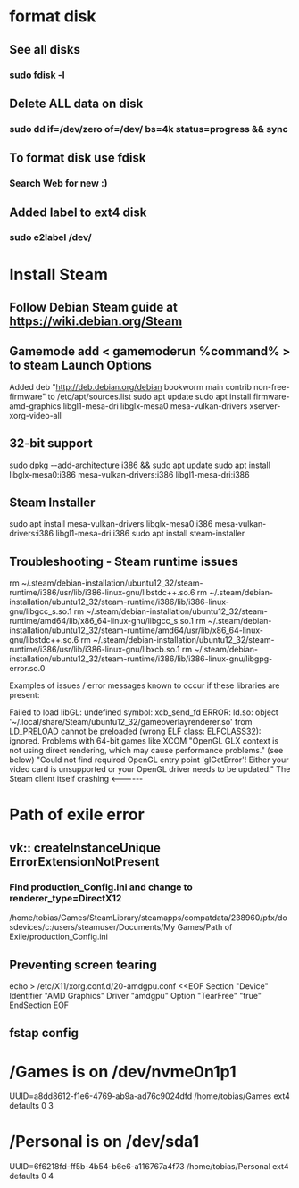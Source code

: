 # format disk

## See all disks
### sudo fdisk -l

## Delete ALL data on disk 
### sudo dd if=/dev/zero of=/dev/<disk-name> bs=4k status=progress && sync

## To format disk use fdisk
### Search Web for new :)


## Added label to ext4 disk 
### sudo e2label /dev/<disk-name> <label-name>

# Install Steam
## Follow Debian Steam guide at https://wiki.debian.org/Steam
## Gamemode add < gamemoderun %command% > to steam Launch Options

Added deb "http://deb.debian.org/debian bookworm main contrib non-free-firmware" to /etc/apt/sources.list
sudo apt update
sudo apt install firmware-amd-graphics libgl1-mesa-dri libglx-mesa0 mesa-vulkan-drivers xserver-xorg-video-all

## 32-bit support
sudo dpkg --add-architecture i386 && sudo apt update
sudo apt install libglx-mesa0:i386 mesa-vulkan-drivers:i386 libgl1-mesa-dri:i386

## Steam Installer
sudo apt install mesa-vulkan-drivers libglx-mesa0:i386 mesa-vulkan-drivers:i386 libgl1-mesa-dri:i386
sudo apt install steam-installer 


## Troubleshooting - Steam runtime issues

rm ~/.steam/debian-installation/ubuntu12_32/steam-runtime/i386/usr/lib/i386-linux-gnu/libstdc++.so.6
rm ~/.steam/debian-installation/ubuntu12_32/steam-runtime/i386/lib/i386-linux-gnu/libgcc_s.so.1
rm ~/.steam/debian-installation/ubuntu12_32/steam-runtime/amd64/lib/x86_64-linux-gnu/libgcc_s.so.1
rm ~/.steam/debian-installation/ubuntu12_32/steam-runtime/amd64/usr/lib/x86_64-linux-gnu/libstdc++.so.6
rm ~/.steam/debian-installation/ubuntu12_32/steam-runtime/i386/usr/lib/i386-linux-gnu/libxcb.so.1
rm ~/.steam/debian-installation/ubuntu12_32/steam-runtime/i386/lib/i386-linux-gnu/libgpg-error.so.0

Examples of issues / error messages known to occur if these libraries are present:

Failed to load libGL: undefined symbol: xcb_send_fd
ERROR: ld.so: object '~/.local/share/Steam/ubuntu12_32/gameoverlayrenderer.so' from LD_PRELOAD cannot be preloaded (wrong ELF class: ELFCLASS32): ignored.
Problems with 64-bit games like XCOM
"OpenGL GLX context is not using direct rendering, which may cause performance problems." (see below)
"Could not find required OpenGL entry point 'glGetError'! Either your video card is unsupported or your OpenGL driver needs to be updated."
The Steam client itself crashing <------

# Path of exile error
## vk:: createInstanceUnique ErrorExtensionNotPresent 
### Find production_Config.ini and change to renderer_type=DirectX12
/home/tobias/Games/SteamLibrary/steamapps/compatdata/238960/pfx/dosdevices/c:/users/steamuser/Documents/My Games/Path of Exile/production_Config.ini

## Preventing screen tearing
echo > /etc/X11/xorg.conf.d/20-amdgpu.conf <<EOF
Section "Device"
   Identifier  "AMD Graphics"
   Driver      "amdgpu"
   Option      "TearFree"  "true"
EndSection
EOF

## fstap config

# /Games is on /dev/nvme0n1p1
UUID=a8dd8612-f1e6-4769-ab9a-ad76c9024dfd /home/tobias/Games ext4 defaults 0 3

# /Personal is on /dev/sda1
UUID=6f6218fd-ff5b-4b54-b6e6-a116767a4f73 /home/tobias/Personal ext4 defaults 0 4